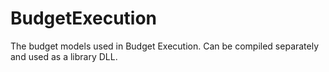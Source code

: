 # BudgetExecution
The budget models used in Budget Execution. Can be compiled separately and used as a library DLL.
